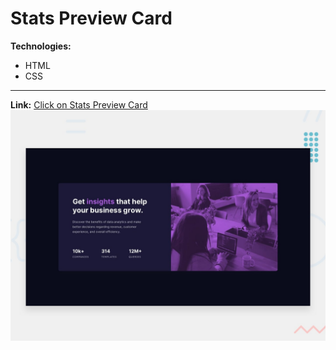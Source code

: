 # Stats Preview Card

**Technologies:**
- HTML
- CSS

---
**Link:** [Click on Stats Preview Card](https://11samo.github.io/stats-preview-card-component/)
![Design preview for the Stats preview card component coding challenge](./design/desktop-preview.jpg)
